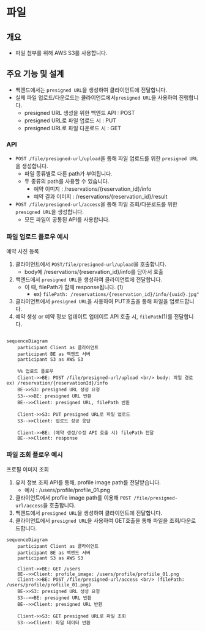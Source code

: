 # 파일

## 개요

- 파일 첨부를 위해 AWS S3를 사용합니다.

## 주요 기능 및 설계

- 백엔드에서는 `presigned URL`을 생성하여 클라이언트에 전달합니다.
- 실제 파일 업로드/다운로드는 클라이언트에서`presigned URL`을 사용하여 진행합니다.
  - presigned URL 생성을 위한 백엔드 API : POST
  - presigned URL로 파일 업로드 시 : PUT
  - presigned URL로 파일 다운로드 시 : GET

### API

- `POST /file/presigned-url/upload`을 통해 파일 업로드를 위한 `presigned URL`을 생성합니다.
  - 파일 종류별로 다른 path가 부여됩니다.
  - 두 종류의 path를 사용할 수 있습니다.
    - 예약 이미지 : /reservations/{reservation_id}/info
    - 예약 결과 이미지 : /reservations/{reservation_id}/result
- `POST /file/presigned-url/access`을 통해 파일 조회/다운로드를 위한 `presigned URL`을 생성합니다.
  - 모든 파일이 공통된 API를 사용합니다.

### 파일 업로드 플로우 예시

예약 사진 등록

1. 클라이언트에서 `POST/file/presigned-url/upload`을 호출합니다.
   - body에 /reservations/{reservation_id}/info를 담아서 호출
2. 백엔드에서 `presigned URL`을 생성하여 클라이언트에 전달합니다.
   - 이 때, filePath가 함께 response됩니다. (1)
     - ex) `filePath: /reservations/{reservation_id}/info/{uuid}.jpg"`
3. 클라이언트에서 `presigned URL`을 사용하여 PUT호출을 통해 파일을 업로드합니다.
4. 예약 생성 or 예약 정보 업데이트 업데이트 API 호출 시, `filePath`(1)를 전달합니다.

```mermaid

sequenceDiagram
    participant Client as 클라이언트
    participant BE as 백엔드 서버
    participant S3 as AWS S3

    %% 업로드 플로우
    Client->>BE: POST /file/presigned-url/upload <br/> body: 파일 경로 ex) /reservation/{reservationId}/info
    BE->>S3: presigned URL 생성 요청
    S3-->>BE: presigned URL 반환
    BE-->>Client: presigned URL, filePath 반환

    Client->>S3: PUT presigned URL로 파일 업로드
    S3-->>Client: 업로드 성공 응답

    Client->>BE: (예약 생성/수정 API 호출 시) filePath 전달
    BE-->>Client: response
```

### 파일 조회 플로우 예시

프로필 이미지 조회

1. 유저 정보 조회 API를 통해, profile image path를 전달받습니다.
   - 예시 : /users/profile/profile_01.png
2. 클라이언트에서 profile image path를 이용해 `POST /file/presigned-url/access`을 호출합니다.
3. 백엔드에서 `presigned URL`을 생성하여 클라이언트에 전달합니다.
4. 클라이언트에서 `presigned URL`을 사용하여 GET호출을 통해 파일을 조회/다운로드합니다.

```mermaid
sequenceDiagram
    participant Client as 클라이언트
    participant BE as 백엔드 서버
    participant S3 as AWS S3

    Client->>BE: GET /users
    BE-->>Client: profile_image: /users/profile/profiile_01.png
    Client->>BE: POST /file/presigned-url/access <br/> (filePath: /users/profile/profiile_01.png)
    BE->>S3: presigned URL 생성 요청
    S3-->>BE: presigned URL 반환
    BE-->>Client: presigned URL 반환

    Client->>S3: GET presigned URL로 파일 조회
    S3-->>Client: 파일 데이터 반환
```
